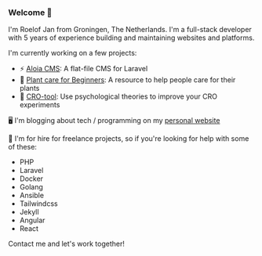 ### Welcome 👋

I'm Roelof Jan from Groningen, The Netherlands. I'm a full-stack developer with 5 years of experience building and maintaining websites and platforms. 

I'm currently working on a few projects:
- ⚡ [Aloia CMS](https://aloiacms.com): A flat-file CMS for Laravel
- 🌱 [Plant care for Beginners](https://plantcareforbeginners.com): A resource to help people care for their plants
- 🔭 [CRO-tool](https://cro-tool.com): Use psychological theories to improve your CRO experiments

🖥️ I'm blogging about tech / programming on my [personal website](https://roelofjanelsinga.com)

👋 I'm for hire for freelance projects, so if you're looking for help with some of these:

- PHP
- Laravel
- Docker
- Golang
- Ansible
- Tailwindcss
- Jekyll
- Angular
- React

Contact me and let's work together!
